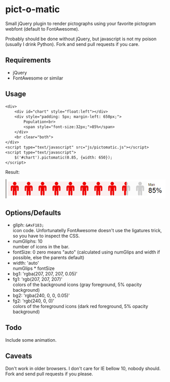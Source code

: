 pict-o-matic
============

Small jQuery plugin to render pictographs using your favorite pictogram webfont (default to FontAwesome).

Probably should be done without jQuery, but javascript is not my poison (usually I drink Python). Fork 
and send pull requests if you care.

Requirements
------------

 * jQuery
 * FontAwesome or similar
 
Usage
-----

    <div>
        <div id="chart" style="float:left"></div>
        <div style="padding: 5px; margin-left: 650px;">
            Population<br>
            <span style="font-size:32px;">85%</span>
        </div>
        <br clear="both">
    </div>
    <script type="text/javascript" src="js/pictomatic.js"></script>
    <script type="text/javascript">
        $('#chart').pictomatic(0.85, {width: 650});
    </script>

Result:

![example](/examples/chart.png)
    
    
Options/Defaults
----------------

  * gliph: `&#xF183;`  
    icon code. Unfortunatelly FontAwesome doesn't use the ligatures trick, so you have to inspect 
    the CSS.
  * numGliphs: 10  
    number of icons in the bar.
  * fontSize: 0
    zero means "auto" (calculated using numGlips and width if possible, else the parents default)
  * width: 'auto'  
    numGlips * fontSize
  * bg1: 'rgba(207, 207, 207, 0.05)'
  * fg1: 'rgb(207, 207, 207)'  
    colors of the background icons (gray foreground, 5% opacity background)
  * bg2: 'rgba(240, 0, 0, 0.05)'
  * fg2: 'rgb(240, 0, 0)'  
    colors of the foreground icons (dark red foreground, 5% opacity background)
  
Todo
----

Include some animation.

Caveats
-------

Don't work in older browsers. I don't care for IE bellow 10, nobody should. Fork 
and send pull requests if you please.
